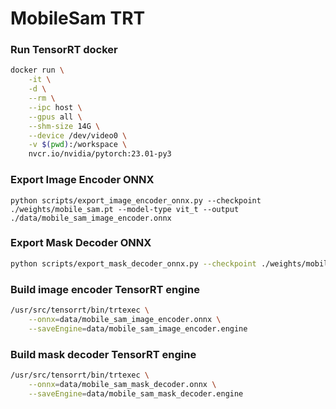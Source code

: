 # MobileSam TRT

### Run TensorRT docker

```bash
docker run \
    -it \
    -d \
    --rm \
    --ipc host \
    --gpus all \
    --shm-size 14G \
    --device /dev/video0 \
    -v $(pwd):/workspace \
    nvcr.io/nvidia/pytorch:23.01-py3
```

### Export Image Encoder ONNX

```
python scripts/export_image_encoder_onnx.py --checkpoint ./weights/mobile_sam.pt --model-type vit_t --output ./data/mobile_sam_image_encoder.onnx
```

### Export Mask Decoder ONNX

```bash
python scripts/export_mask_decoder_onnx.py --checkpoint ./weights/mobile_sam.pt --model-type vit_t --output ./data/mobile_sam_mask_decoder.onnx
```

### Build image encoder TensorRT engine

```bash
/usr/src/tensorrt/bin/trtexec \
    --onnx=data/mobile_sam_image_encoder.onnx \
    --saveEngine=data/mobile_sam_image_encoder.engine 
```

### Build mask decoder TensorRT engine

```bash
/usr/src/tensorrt/bin/trtexec \
    --onnx=data/mobile_sam_mask_decoder.onnx \
    --saveEngine=data/mobile_sam_mask_decoder.engine
```
